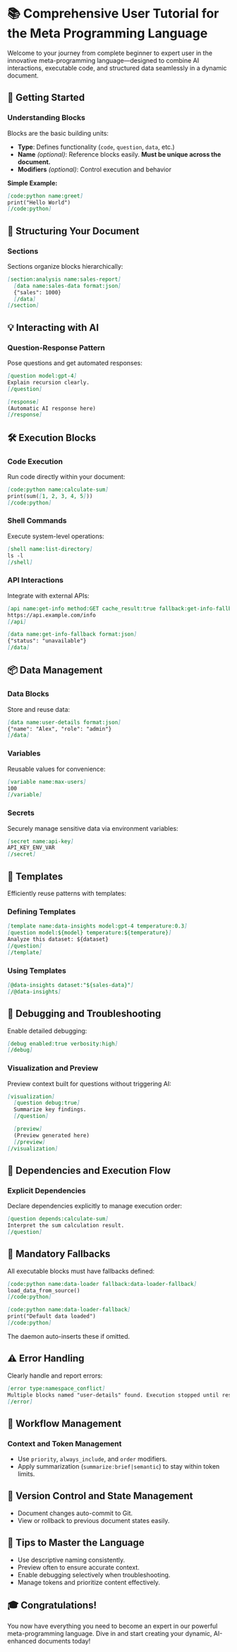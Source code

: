 # 📚 Comprehensive User Tutorial for the Meta Programming Language

Welcome to your journey from complete beginner to expert user in the innovative meta-programming language—designed to combine AI interactions, executable code, and structured data seamlessly in a dynamic document.

## 🧭 Getting Started

### Understanding Blocks
Blocks are the basic building units:
- **Type**: Defines functionality (`code`, `question`, `data`, etc.)
- **Name** *(optional)*: Reference blocks easily. **Must be unique across the document.**
- **Modifiers** *(optional)*: Control execution and behavior

**Simple Example:**
```markdown
[code:python name:greet]
print("Hello World")
[/code:python]
```

## 🌳 Structuring Your Document

### Sections
Sections organize blocks hierarchically:
```markdown
[section:analysis name:sales-report]
  [data name:sales-data format:json]
  {"sales": 1000}
  [/data]
[/section]
```

## 💡 Interacting with AI

### Question-Response Pattern
Pose questions and get automated responses:
```markdown
[question model:gpt-4]
Explain recursion clearly.
[/question]

[response]
(Automatic AI response here)
[/response]
```

## 🛠️ Execution Blocks

### Code Execution
Run code directly within your document:
```markdown
[code:python name:calculate-sum]
print(sum([1, 2, 3, 4, 5]))
[/code:python]
```

### Shell Commands
Execute system-level operations:
```markdown
[shell name:list-directory]
ls -l
[/shell]
```

### API Interactions
Integrate with external APIs:
```markdown
[api name:get-info method:GET cache_result:true fallback:get-info-fallback]
https://api.example.com/info
[/api]

[data name:get-info-fallback format:json]
{"status": "unavailable"}
[/data]
```

## 📦 Data Management

### Data Blocks
Store and reuse data:
```markdown
[data name:user-details format:json]
{"name": "Alex", "role": "admin"}
[/data]
```

### Variables
Reusable values for convenience:
```markdown
[variable name:max-users]
100
[/variable]
```

### Secrets
Securely manage sensitive data via environment variables:
```markdown
[secret name:api-key]
API_KEY_ENV_VAR
[/secret]
```

## 🎨 Templates
Efficiently reuse patterns with templates:

### Defining Templates
```markdown
[template name:data-insights model:gpt-4 temperature:0.3]
[question model:${model} temperature:${temperature}]
Analyze this dataset: ${dataset}
[/question]
[/template]
```

### Using Templates
```markdown
[@data-insights dataset:"${sales-data}"]
[/@data-insights]
```

## 🐞 Debugging and Troubleshooting

Enable detailed debugging:
```markdown
[debug enabled:true verbosity:high]
[/debug]
```

### Visualization and Preview
Preview context built for questions without triggering AI:
```markdown
[visualization]
  [question debug:true]
  Summarize key findings.
  [/question]

  [preview]
  (Preview generated here)
  [/preview]
[/visualization]
```

## 🔗 Dependencies and Execution Flow

### Explicit Dependencies
Declare dependencies explicitly to manage execution order:
```markdown
[question depends:calculate-sum]
Interpret the sum calculation result.
[/question]
```

## 🚩 Mandatory Fallbacks
All executable blocks must have fallbacks defined:
```markdown
[code:python name:data-loader fallback:data-loader-fallback]
load_data_from_source()
[/code:python]

[code:python name:data-loader-fallback]
print("Default data loaded")
[/code:python]
```

The daemon auto-inserts these if omitted.

## ⚠️ Error Handling
Clearly handle and report errors:
```markdown
[error type:namespace_conflict]
Multiple blocks named "user-details" found. Execution stopped until resolved.
[/error]
```

## 🚦 Workflow Management

### Context and Token Management
- Use `priority`, `always_include`, and `order` modifiers.
- Apply summarization (`summarize:brief|semantic`) to stay within token limits.

## 🔄 Version Control and State Management
- Document changes auto-commit to Git.
- View or rollback to previous document states easily.

## 🚀 Tips to Master the Language
- Use descriptive naming consistently.
- Preview often to ensure accurate context.
- Enable debugging selectively when troubleshooting.
- Manage tokens and prioritize content effectively.

## 🎓 Congratulations!
You now have everything you need to become an expert in our powerful meta-programming language. Dive in and start creating your dynamic, AI-enhanced documents today!

